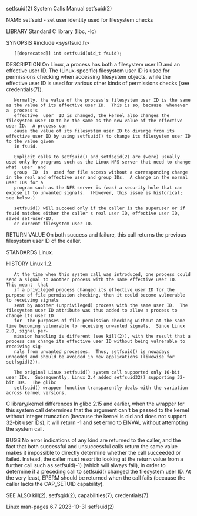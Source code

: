 setfsuid(2)							      System Calls Manual							   setfsuid(2)

NAME
       setfsuid - set user identity used for filesystem checks

LIBRARY
       Standard C library (libc, -lc)

SYNOPSIS
       #include <sys/fsuid.h>

       [[deprecated]] int setfsuid(uid_t fsuid);

DESCRIPTION
       On  Linux,  a process has both a filesystem user ID and an effective user ID.  The (Linux-specific) filesystem user ID is used for permissions checking
       when accessing filesystem objects, while the effective user ID is used for various other kinds of permissions checks (see credentials(7)).

       Normally, the value of the process's filesystem user ID is the same as the value of its effective user ID.  This is so, because	whenever  a  process's
       effective  user	ID is changed, the kernel also changes the filesystem user ID to be the same as the new value of the effective user ID.	 A process can
       cause the value of its filesystem user ID to diverge from its effective user ID by using setfsuid() to change its filesystem user ID to the value given
       in fsuid.

       Explicit calls to setfsuid() and setfsgid(2) are (were) usually used only by programs such as the Linux NFS server that need to change  what  user  and
       group  ID  is  used for file access without a corresponding change in the real and effective user and group IDs.	 A change in the normal user IDs for a
       program such as the NFS server is (was) a security hole that can expose it to unwanted signals.	(However, this issue is historical; see below.)

       setfsuid() will succeed only if the caller is the superuser or if fsuid matches either the caller's real user ID, effective user ID, saved set-user-ID,
       or current filesystem user ID.

RETURN VALUE
       On both success and failure, this call returns the previous filesystem user ID of the caller.

STANDARDS
       Linux.

HISTORY
       Linux 1.2.

       At the time when this system call was introduced, one process could send a signal to another process with the same effective user ID.  This meant  that
       if a privileged process changed its effective user ID for the purpose of file permission checking, then it could become vulnerable to receiving signals
       sent by another (unprivileged) process with the same user ID.  The filesystem user ID attribute was thus added to allow a process to change its user ID
       for  the purposes of file permission checking without at the same time becoming vulnerable to receiving unwanted signals.  Since Linux 2.0, signal per‐
       mission handling is different (see kill(2)), with the result that a process can change its effective user ID without being vulnerable to receiving sig‐
       nals from unwanted processes.  Thus, setfsuid() is nowadays unneeded and should be avoided in new applications (likewise for setfsgid(2)).

       The original Linux setfsuid() system call supported only 16-bit user IDs.  Subsequently, Linux 2.4 added setfsuid32() supporting 32-bit IDs.  The glibc
       setfsuid() wrapper function transparently deals with the variation across kernel versions.

   C library/kernel differences
       In glibc 2.15 and earlier, when the wrapper for this system call determines that the argument can't be passed to the kernel without integer  truncation
       (because the kernel is old and does not support 32-bit user IDs), it will return -1 and set errno to EINVAL without attempting the system call.

BUGS
       No  error  indications  of any kind are returned to the caller, and the fact that both successful and unsuccessful calls return the same value makes it
       impossible to directly determine whether the call succeeded or failed.  Instead, the caller must resort to looking at the return value from  a  further
       call  such  as  setfsuid(-1)  (which will always fail), in order to determine if a preceding call to setfsuid() changed the filesystem user ID.	At the
       very least, EPERM should be returned when the call fails (because the caller lacks the CAP_SETUID capability).

SEE ALSO
       kill(2), setfsgid(2), capabilities(7), credentials(7)

Linux man-pages 6.7							  2023-10-31								   setfsuid(2)
